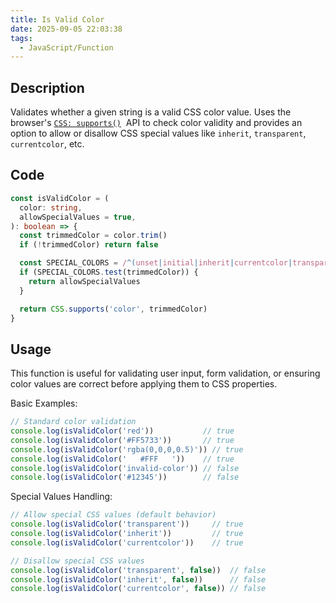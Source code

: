 ```yaml
---
title: Is Valid Color
date: 2025-09-05 22:03:38
tags:
  - JavaScript/Function
---
```


## Description

Validates whether a given string is a valid CSS color value. Uses the browser's [`CSS: supports()`](https://developer.mozilla.org/en-US/docs/Web/API/CSS/supports_static)  API to check color validity and provides an option to allow or disallow CSS special values like `inherit`, `transparent`, `currentcolor`, etc.

## Code

```typescript
const isValidColor = (
  color: string,
  allowSpecialValues = true, 
): boolean => {
  const trimmedColor = color.trim()
  if (!trimmedColor) return false

  const SPECIAL_COLORS = /^(unset|initial|inherit|currentcolor|transparent)$/i
  if (SPECIAL_COLORS.test(trimmedColor)) {
    return allowSpecialValues
  }

  return CSS.supports('color', trimmedColor)
}
```

## Usage

This function is useful for validating user input, form validation, or ensuring color values are correct before applying them to CSS properties.

Basic Examples:

```typescript
// Standard color validation
console.log(isValidColor('red'))           // true
console.log(isValidColor('#FF5733'))       // true  
console.log(isValidColor('rgba(0,0,0,0.5)')) // true
console.log(isValidColor('   #FFF   '))    // true 
console.log(isValidColor('invalid-color')) // false
console.log(isValidColor('#12345'))        // false 
```

Special Values Handling:

```typescript
// Allow special CSS values (default behavior)
console.log(isValidColor('transparent'))     // true
console.log(isValidColor('inherit'))         // true
console.log(isValidColor('currentcolor'))    // true

// Disallow special CSS values
console.log(isValidColor('transparent', false))  // false
console.log(isValidColor('inherit', false))      // false
console.log(isValidColor('currentcolor', false)) // false
```
